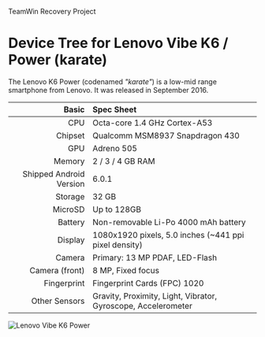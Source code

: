 TeamWin Recovery Project

Device Tree for Lenovo Vibe K6 / Power (karate)
===========================================

The Lenovo K6 Power (codenamed _"karate"_) is a low-mid range smartphone from Lenovo.
It was released in September 2016.

Basic   | Spec Sheet
-------:|:-------------------------
CPU     | Octa-core 1.4 GHz Cortex-A53
Chipset | Qualcomm MSM8937 Snapdragon 430
GPU     | Adreno 505
Memory  | 2 / 3 / 4 GB RAM
Shipped Android Version | 6.0.1
Storage | 32 GB
MicroSD | Up to 128GB
Battery | Non-removable Li-Po 4000 mAh battery
Display | 1080x1920 pixels, 5.0 inches (~441 ppi pixel density)
Camera  | Primary: 13 MP PDAF, LED-Flash
Camera (front)  | 8 MP, Fixed focus
Fingerprint | Fingerprint Cards (FPC) 1020
Other Sensors | Gravity, Proximity, Light, Vibrator, Gyroscope, Accelerometer

![Lenovo Vibe K6 Power](http://cdn2.gsmarena.com/vv/pics/lenovo/lenovo-k6-power1.jpg "Lenovo Vibe K6 Power")
